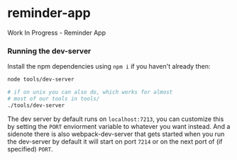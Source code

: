 # reminder-app
Work In Progress - Reminder App

### Running the dev-server

Install the npm dependencies using `npm i` if you haven't already then:
```bash
node tools/dev-server

# if on unix you can also do, which works for almost
# most of our tools in tools/
./tools/dev-server
```

The dev server by default runs on `localhost:7213`, you can
customize this by setting the `PORT` enviorment variable to
whatever you want instead. And a sidenote there is also
webpack-dev-server that gets started when you run the dev-server
by default it will start on port `7214` or on the next port of (if
specified) `PORT`.
